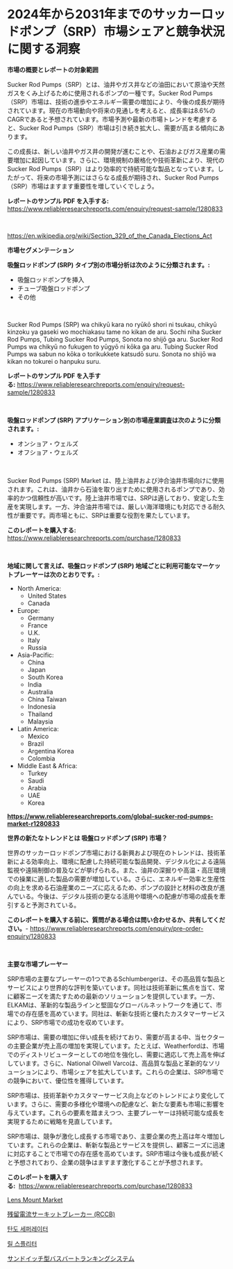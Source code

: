 <p><h1>2024年から2031年までのサッカーロッドポンプ（SRP）市場シェアと競争状況に関する洞察</h1></p><p><strong>市場の概要とレポートの対象範囲</strong></p>
<p><p>Sucker Rod Pumps（SRP）とは、油井やガス井などの油田において原油や天然ガスをくみ上げるために使用されるポンプの一種です。Sucker Rod Pumps（SRP）市場は、技術の進歩やエネルギー需要の増加により、今後の成長が期待されています。現在の市場動向や将来の見通しを考えると、成長率は8.6%のCAGRであると予想されています。市場予測や最新の市場トレンドを考慮すると、Sucker Rod Pumps（SRP）市場は引き続き拡大し、需要が高まる傾向にあります。</p><p>この成長は、新しい油井やガス井の開発が進むことや、石油およびガス産業の需要増加に起因しています。さらに、環境規制の厳格化や技術革新により、現代のSucker Rod Pumps（SRP）はより効率的で持続可能な製品となっています。したがって、将来の市場予測にはさらなる成長が期待され、Sucker Rod Pumps（SRP）市場はますます重要性を増していくでしょう。</p></p>
<p><strong>レポートのサンプル PDF を入手する:</strong> <a href="https://www.reliableresearchreports.com/enquiry/request-sample/1280833">https://www.reliableresearchreports.com/enquiry/request-sample/1280833</a></p>
<p>&nbsp;</p>
<p><a href="https://en.wikipedia.org/wiki/Section_329_of_the_Canada_Elections_Act">https://en.wikipedia.org/wiki/Section_329_of_the_Canada_Elections_Act</a></p>
<p><strong>市場セグメンテーション</strong></p>
<p><strong>吸盤ロッドポンプ (SRP) タイプ別の市場分析は次のように分類されます。:</strong></p>
<p><ul><li>吸盤ロッドポンプを挿入</li><li>チューブ吸盤ロッドポンプ</li><li>その他</li></ul></p>
<p>&nbsp;</p>
<p><p>Sucker Rod Pumps (SRP) wa chikyū kara no ryūkō shori ni tsukau, chikyū kinzoku ya gaseki wo mochiakasu tame no kikan de aru. Sochi niha Sucker Rod Pumps, Tubing Sucker Rod Pumps, Sonota no shijō ga aru. Sucker Rod Pumps wa chikyū no fukugen to yūgyō ni kōka ga aru. Tubing Sucker Rod Pumps wa sabun no kōka o torikukkete katsudō suru. Sonota no shijō wa kikan no tokurei o hanpuku suru.</p></p>
<p><strong>レポートのサンプル PDF を入手する:</strong>&nbsp;<a href="https://www.reliableresearchreports.com/enquiry/request-sample/1280833">https://www.reliableresearchreports.com/enquiry/request-sample/1280833</a></p>
<p>&nbsp;</p>
<p><strong> 吸盤ロッドポンプ (SRP) アプリケーション別の市場産業調査は次のように分類されます。:</strong></p>
<p><ul><li>オンショア・ウェルズ</li><li>オフショア・ウェルズ</li></ul></p>
<p>&nbsp;</p>
<p><p>Sucker Rod Pumps (SRP) Market は、陸上油井および沖合油井市場向けに使用されます。これは、油井から石油を取り出すために使用されるポンプであり、効率的かつ信頼性が高いです。陸上油井市場では、SRPは適しており、安定した生産を実現します。一方、沖合油井市場では、厳しい海洋環境にも対応できる耐久性が重要です。両市場ともに、SRPは重要な役割を果たしています。</p></p>
<p><strong>このレポートを購入する:</strong>&nbsp; <a href="https://www.reliableresearchreports.com/purchase/1280833">https://www.reliableresearchreports.com/purchase/1280833</a></p>
<p>&nbsp;</p>
<p><strong>地域に関して言えば、吸盤ロッドポンプ (SRP) 地域ごとに利用可能なマーケットプレーヤーは次のとおりです。:</strong></p>
<p><ul>
    <li>
        North America:
        <ul>
            <li>United States</li>
            <li>Canada</li>
        </ul>
    </li>
    <li>
        Europe:
        <ul>
            <li>Germany</li>
            <li>France</li>
            <li>U.K.</li>
            <li>Italy</li>
            <li>Russia</li>
        </ul>
    </li>
    <li>
        Asia-Pacific:
        <ul>
            <li>China</li>
            <li>Japan</li>
            <li>South Korea</li>
            <li>India</li>
            <li>Australia</li>
            <li>China Taiwan</li>
            <li>Indonesia</li>
            <li>Thailand</li>
            <li>Malaysia</li>
        </ul>
    </li>
    <li>
        Latin America:
        <ul>
            <li>Mexico</li>
            <li>Brazil</li>
            <li>Argentina Korea</li>
            <li>Colombia</li>
        </ul>
    </li>
    <li>
        Middle East & Africa:
        <ul>
            <li>Turkey</li>
            <li>Saudi</li>
            <li>Arabia</li>
            <li>UAE</li>
            <li>Korea</li>
        </ul>
    </li>
    </ul></p>
<p><strong><a href="https://www.reliableresearchreports.com/global-sucker-rod-pumps-market-r1280833">https://www.reliableresearchreports.com/global-sucker-rod-pumps-market-r1280833</a></strong>&nbsp;</p>
<p><strong>世界の新たなトレンドとは 吸盤ロッドポンプ (SRP) 市場？</strong></p>
<p><p>世界のサッカーロッドポンプ市場における新興および現在のトレンドは、技術革新による効率向上、環境に配慮した持続可能な製品開発、デジタル化による遠隔監視や遠隔制御の普及などが挙げられる。また、油井の深掘りや高温・高圧環境での操業に適した製品の需要が増加している。さらに、エネルギー効率と生産性の向上を求める石油産業のニーズに応えるため、ポンプの設計と材料の改良が進んでいる。今後は、デジタル技術の更なる活用や環境への配慮が市場の成長を牽引すると予測されている。</p></p>
<p><strong>このレポートを購入する前に、質問がある場合は問い合わせるか、共有してください。</strong>- <a href="https://www.reliableresearchreports.com/enquiry/pre-order-enquiry/1280833">https://www.reliableresearchreports.com/enquiry/pre-order-enquiry/1280833</a></p>
<p>&nbsp;</p>
<p><strong>主要な市場プレーヤー</strong></p>
<p><p>SRP市場の主要なプレーヤーの1つであるSchlumbergerは、その高品質な製品とサービスにより世界的な評判を築いています。同社は技術革新に焦点を当て、常に顧客ニーズを満たすための最新のソリューションを提供しています。一方、ELKAMは、革新的な製品ラインと堅固なグローバルネットワークを通じて、市場での存在感を高めています。同社は、斬新な技術と優れたカスタマーサービスにより、SRP市場での成功を収めています。</p><p>SRP市場は、需要の増加に伴い成長を続けており、需要が高まる中、当セクターの主要企業が売上高の増加を実現しています。たとえば、Weatherfordは、市場でのディストリビューターとしての地位を強化し、需要に適応して売上高を伸ばしています。さらに、National Oilwell Varcoは、高品質な製品と革新的なソリューションにより、市場シェアを拡大しています。これらの企業は、SRP市場での競争において、優位性を獲得しています。</p><p>SRP市場は、技術革新やカスタマーサービス向上などのトレンドにより変化しています。さらに、需要の多様化や環境への配慮など、新たな要素も市場に影響を与えています。これらの要素を踏まえつつ、主要プレーヤーは持続可能な成長を実現するために戦略を見直しています。</p><p>SRP市場は、競争が激化し成長する市場であり、主要企業の売上高は年々増加しています。これらの企業は、斬新な製品とサービスを提供し、顧客ニーズに迅速に対応することで市場での存在感を高めています。SRP市場は今後も成長が続くと予想されており、企業の競争はますます激化することが予想されます。</p></p>
<p><strong>このレポートを購入する:</strong>&nbsp;&nbsp;<a href="https://www.reliableresearchreports.com/purchase/1280833">https://www.reliableresearchreports.com/purchase/1280833</a></p>
<p><p><a href="https://issuu.com/reportprime-2/docs/lens-mount-market-size-2030.pptx">Lens Mount Market</a></p><p><a href="https://github.com/RudyBoyer2017/Market-Research-Report-List-1/blob/main/6937288146133.md">残留電流サーキットブレーカー (RCCB)</a></p><p><a href="https://github.com/vsoq0zknh59/Market-Research-Report-List-2/blob/main/9420630154780.md">탄도 세퍼레이터</a></p><p><a href="https://github.com/Tristiarton768456/Market-Research-Report-List-2/blob/main/1564559154781.md">릴 스플리터</a></p><p><a href="https://github.com/MosesSpinka1914/Market-Research-Report-List-2/blob/main/4144267146132.md">サンドイッチ型バスバートランキングシステム</a></p></p>